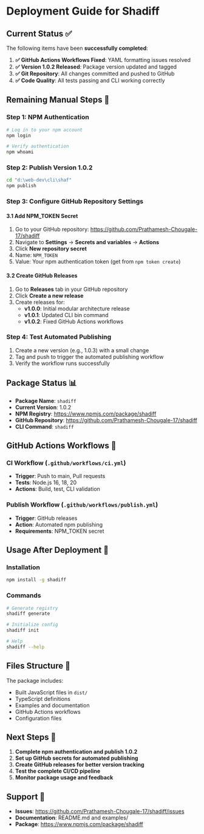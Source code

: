 # Deployment Guide for Shadiff

## Current Status ✅

The following items have been **successfully completed**:

1. **✅ GitHub Actions Workflows Fixed**: YAML formatting issues resolved
2. **✅ Version 1.0.2 Released**: Package version updated and tagged
3. **✅ Git Repository**: All changes committed and pushed to GitHub
4. **✅ Code Quality**: All tests passing and CLI working correctly

## Remaining Manual Steps 🔧

### Step 1: NPM Authentication

```bash
# Log in to your npm account
npm login

# Verify authentication
npm whoami
```

### Step 2: Publish Version 1.0.2

```bash
cd "d:\web-dev\cli\shaf"
npm publish
```

### Step 3: Configure GitHub Repository Settings

#### 3.1 Add NPM_TOKEN Secret

1. Go to your GitHub repository: <https://github.com/Prathamesh-Chougale-17/shadiff>
2. Navigate to **Settings** → **Secrets and variables** → **Actions**
3. Click **New repository secret**
4. Name: `NPM_TOKEN`
5. Value: Your npm authentication token (get from `npm token create`)

#### 3.2 Create GitHub Releases

1. Go to **Releases** tab in your GitHub repository
2. Click **Create a new release**
3. Create releases for:
   - **v1.0.0**: Initial modular architecture release
   - **v1.0.1**: Updated CLI bin command
   - **v1.0.2**: Fixed GitHub Actions workflows

### Step 4: Test Automated Publishing

1. Create a new version (e.g., 1.0.3) with a small change
2. Tag and push to trigger the automated publishing workflow
3. Verify the workflow runs successfully

## Package Status 📊

- **Package Name**: `shadiff`
- **Current Version**: 1.0.2
- **NPM Registry**: <https://www.npmjs.com/package/shadiff>
- **GitHub Repository**: <https://github.com/Prathamesh-Chougale-17/shadiff>
- **CLI Command**: `shadiff`

## GitHub Actions Workflows 🚀

### CI Workflow (`.github/workflows/ci.yml`)

- **Trigger**: Push to main, Pull requests
- **Tests**: Node.js 16, 18, 20
- **Actions**: Build, test, CLI validation

### Publish Workflow (`.github/workflows/publish.yml`)

- **Trigger**: GitHub releases
- **Action**: Automated npm publishing
- **Requirements**: NPM_TOKEN secret

## Usage After Deployment 📖

### Installation

```bash
npm install -g shadiff
```

### Commands

```bash
# Generate registry
shadiff generate

# Initialize config
shadiff init

# Help
shadiff --help
```

## Files Structure 📁

The package includes:

- Built JavaScript files in `dist/`
- TypeScript definitions
- Examples and documentation
- GitHub Actions workflows
- Configuration files

## Next Steps 🎯

1. **Complete npm authentication and publish 1.0.2**
2. **Set up GitHub secrets for automated publishing**
3. **Create GitHub releases for better version tracking**
4. **Test the complete CI/CD pipeline**
5. **Monitor package usage and feedback**

## Support 💬

- **Issues**: <https://github.com/Prathamesh-Chougale-17/shadiff/issues>
- **Documentation**: README.md and examples/
- **Package**: <https://www.npmjs.com/package/shadiff>
